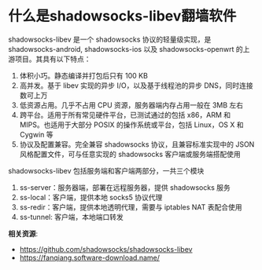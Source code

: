 什么是shadowsocks-libev翻墙软件
============================

shadowsocks-libev 是一个 shadowsocks 协议的轻量级实现，是 shadowsocks-android, shadowsocks-ios 以及 shadowsocks-openwrt 的上游项目。其具有以下特点：

1. 体积小巧。静态编译并打包后只有 100 KB
2. 高并发。基于 libev 实现的异步 I/O，以及基于线程池的异步 DNS，同时连接数可上万
3. 低资源占用。几乎不占用 CPU 资源，服务器端内存占用一般在 3MB 左右
4. 跨平台。适用于所有常见硬件平台，已测试通过的包括 x86，ARM 和 MIPS。也适用于大部分 POSIX 的操作系统或平台，包括 Linux，OS X 和 Cygwin 等
5. 协议及配置兼容。完全兼容 shadowsocks 协议，且兼容标准实现中的 JSON 风格配置文件，可与任意实现的 shadowsocks 客户端或服务端搭配使用

shadowsocks-libev 包括服务端和客户端两部分，一共三个模块

1. ss-server：服务器端，部署在远程服务器，提供 shadowsocks 服务
2. ss-local：客户端，提供本地 socks5 协议代理
3. ss-redir：客户端，提供本地透明代理，需要与 iptables NAT 表配合使用
4. ss-tunnel: 客户端，本地端口转发

**相关资源**:

- <https://github.com/shadowsocks/shadowsocks-libev>
- <https://fanqiang.software-download.name/>